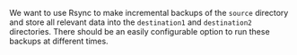 We want to use Rsync to make incremental backups of the `source` directory and store all relevant data into the `destination1` and `destination2` directories.
There should be an easily configurable option to run these backups at different times.
